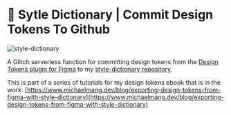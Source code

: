 # 🎨 Sytle Dictionary | Commit Design Tokens To Github

![style-dictionary](https://pbs.twimg.com/media/EswGlXQXAAA5prH?format=jpg&name=small)

A Glitch serverless function for committing design tokens from the [Design Tokens plugin for Figma](https://github.com/lukasoppermann/design-tokens) to my [style-dictionary repository](https://github.com/michaelmang/style-dictionary).

This is part of a series of tutorials for my design tokens ebook that is in the work: [https://www.michaelmang.dev/blog/exporting-design-tokens-from-figma-with-style-dictionary](https://www.michaelmang.dev/blog/exporting-design-tokens-from-figma-with-style-dictionary)
